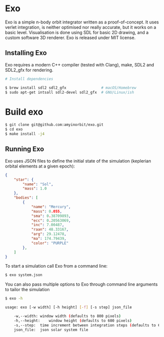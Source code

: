 # Exo 

Exo is a simple n-body orbit integrator written as a proof-of-concept. It uses verlet integration,
is neither optimised nor really accurate, but it works on a basic level. Visualisation is done using
SDL for basic 2D drawing, and a custom software 3D renderer. Exo is released under MIT license.

## Installing Exo

Exo requires a modern C++ compiler (tested with Clang), make, SDL2 and SDL2_gfx for rendering.

````bash
# Install dependencies

$ brew install sdl2 sdl2_gfx                # macOS/Homebrew
$ sudo apt-get intsall sdl2-devel sdl2_gfx  # GNU/Linux/ish
````

# Build exo

````bash
$ git clone git@github.com:amyinorbit/exo.git
$ cd exo
$ make install -j4
````

## Running Exo

Exo uses JSON files to define the initial state of the simulation (keplerian orbital elements at a
given epoch):

````json
{
    "star": {
        "name": "Sol",
        "mass": 1.0
    },
    "bodies": [
        {
            "name": "Mercury",
            "mass": 0.055,
            "sma": 0.38709893,
            "ecc": 0.20563069,
            "inc": 7.00487,
            "raan": 48.33167,
            "arg": 29.12478,
            "ma": 174.79439,
            "color": "PURPLE"
        },
    ]
}
````

To start a simulation call Exo from a command line:

````bash
$ exo system.json
````

You can also pass multiple options to Exo through command line arguments to tailor the simulation

````bash
$ exo -h

usage: exo [-w width] [-h height] [-f] [-s step] json_file 

	-w,--width:	window width (defaults to 800 pixels)
	-h,--height:	window height (defaults to 600 pixels)
	-s,--step:	time increment between integration steps (defaults to 60 seconds)
	json_file:	json solar system file
````

